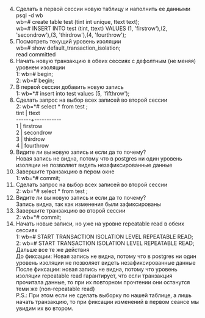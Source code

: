 4. Сделать в первой сессии новую таблицу и наполнить ее данными  
psql -d wb  
wb=# create table test (tint int unique, ttext text);  
wb=# INSERT INTO test (tint, ttext) VALUES (1, 'firstrow'),(2, 'secondrow'),(3, 'thirdrow'),(4, 'fourthrow');  
5. Посмотреть текущий уровень изоляции  
wb=# show default_transaction_isolation;  
 read committed  
6. Начать новую транзакцию в обеих сессиях с дефолтным (не меняя) уровнем изоляции  
1: wb=# begin;  
2: wb=# begin;  
7. В первой сессии добавить новую запись  
1: wb=*# insert into test values (5, 'fifthrow');  
8. Сделать запрос на выбор всех записей во второй сессии  
2: wb=*# select * from test ;  
 tint |   ttext  
------+-----------  
    1 | firstrow  
    2 | secondrow  
    3 | thirdrow  
    4 | fourthrow  
9. Видите ли вы новую запись и если да то почему?  
Новая запись не видна, потому что в postgres ни один уровень изоляции не позволяет видеть незафиксированные данные  
10. Завершите транзакцию в пером окне  
1: wb=*# commit;  
11. Сделать запрос на выбор всех записей во второй сессии  
2: wb=*# select * from test ;  
12. Видите ли вы новую запись и если да то почему?  
Запись видна, так как изменения были зафиксированы  
13. Завершите транзакцию во второй сессии  
2: wb=*# commit;  
14. Начать новые записи, но уже на уровне repeatable read в обеих сессиях  
1: wb=# START TRANSACTION ISOLATION LEVEL REPEATABLE READ;  
2: wb=# START TRANSACTION ISOLATION LEVEL REPEATABLE READ;  
Дальше все те же действия  
До фиксации: Новая запись не видна, потому что в postgres ни один уровень изоляции не позволяет видеть незафиксированные данные    
После фиксации: новая запись не видна, потому что уровень изоляции repeatable read гарантирует, что если транзакция прочитала данные, то при их повторном прочтении они останутся теми же (non-repeatable read)  
P.S.: При этом если не сделать выборку по нашей таблице, а лишь начать транзакцию, то при фиксации изменений в первом сеансе мы увидим их во втором.  